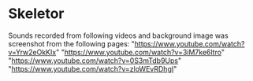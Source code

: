 # Skeletor


Sounds recorded from following videos and background image was screenshot from the following pages:
"https://www.youtube.com/watch?v=Yrw2eOkKIx"
"https://www.youtube.com/watch?v=3iM7ke6ltro"
"https://www.youtube.com/watch?v=0S3mTdb9Ups"
"https://www.youtube.com/watch?v=zloWEvRDhgI"
